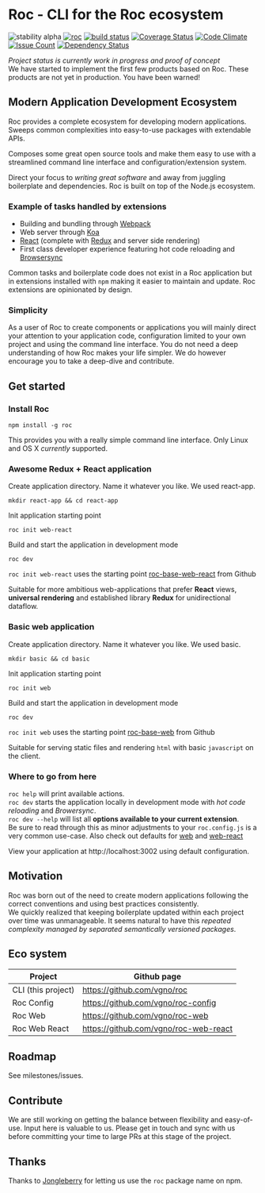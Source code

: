 # Roc - CLI for the Roc ecosystem
![stability alpha](https://img.shields.io/badge/stability-alpha-red.svg)
[![roc](https://img.shields.io/npm/v/roc.svg)](https://www.npmjs.com/package/roc)
[![build status](https://travis-ci.org/vgno/roc.svg)](https://travis-ci.org/vgno/roc)
[![Coverage Status](https://coveralls.io/repos/vgno/roc/badge.svg?branch=master&service=github)](https://coveralls.io/github/vgno/roc?branch=master)
[![Code Climate](https://codeclimate.com/github/vgno/roc/badges/gpa.svg)](https://codeclimate.com/github/vgno/roc)
[![Issue Count](https://codeclimate.com/github/vgno/roc/badges/issue_count.svg)](https://codeclimate.com/github/vgno/roc)
[![Dependency Status](https://david-dm.org/vgno/roc.svg)](https://david-dm.org/vgno/roc)

_Project status is currently work in progress and proof of concept_  
We have started to implement the first few products based on Roc. These products are not yet in production. You have been warned!

## Modern Application Development Ecosystem
Roc provides a complete ecosystem for developing modern applications.  
Sweeps common complexities into easy-to-use packages with extendable APIs.

Composes some great open source tools and make them easy to use with a streamlined command line interface and configuration/extension system.  

Direct your focus to _writing great software_ and away from juggling boilerplate and dependencies. Roc is built on top of the Node.js ecosystem.

### Example of tasks handled by extensions
- Building and bundling through [Webpack](http://webpack.github.io/)
- Web server through [Koa](http://koajs.com/)
- [React](http://facebook.github.io/react/) (complete with [Redux](https://github.com/rackt/redux) and server side rendering)
- First class developer experience featuring hot code reloading and [Browsersync](http://browsersync.io)

Common tasks and boilerplate code does not exist in a Roc application but in extensions installed with `npm` making it easier to maintain and update. Roc extensions are opinionated by design.

### Simplicity
As a user of Roc to create components or applications you will mainly direct your attention to your application code, configuration limited to your own project and using the command line interface. You do not need a deep understanding of how Roc makes your life simpler. We do however encourage you to take a deep-dive and contribute.

## Get started
### Install Roc
```
npm install -g roc
```

This provides you with a really simple command line interface. Only Linux and OS X _currently_ supported.

### Awesome Redux + React application
Create application directory. Name it whatever you like. We used react-app.

```
mkdir react-app && cd react-app
```
Init application starting point
```
roc init web-react
```

Build and start the application in development mode
```
roc dev
```

`roc init web-react` uses the starting point [roc-base-web-react](https://github.com/vgno/roc-base-web) from Github  

Suitable for more ambitious web-applications that prefer **React** views, **universal rendering** and established library **Redux** for unidirectional dataflow.  


### Basic web application
Create application directory. Name it whatever you like. We used basic.

```
mkdir basic && cd basic
```
Init application starting point
```
roc init web
```

Build and start the application in development mode
```
roc dev
```

`roc init web` uses the starting point [roc-base-web](https://github.com/vgno/roc-base-web) from Github  

Suitable for serving static files and rendering `html` with basic `javascript` on the client.  

### Where to go from here
`roc help` will print available actions.  
`roc dev` starts the application locally in development mode with _hot code reloading_ and _Browersync_.  
`roc dev --help` will list all **options available to your current extension**.  
Be sure to read through this as minor adjustments to your `roc.config.js` is a very common use-case. Also check out defaults for [web](https://github.com/vgno/roc-web/blob/master/src/roc/config/roc.config.js) and [web-react](https://github.com/vgno/roc-web-react/blob/master/src/roc/config/roc.config.js)  

View your application at http://localhost:3002 using default configuration.

## Motivation
Roc was born out of the need to create modern applications following the correct conventions and using best practices consistently.  
We quickly realized that keeping boilerplate updated within each project over time was unmanageable. It seems natural to have this _repeated complexity managed by separated semantically versioned packages_.

## Eco system
| Project | Github page |
----------|--------------
| CLI (this project) | https://github.com/vgno/roc |
| Roc Config | https://github.com/vgno/roc-config |
| Roc Web | https://github.com/vgno/roc-web |
| Roc Web React | https://github.com/vgno/roc-web-react |

## Roadmap
See milestones/issues.

## Contribute
We are still working on getting the balance between flexibility and easy-of-use. Input here is valuable to us. Please get in touch and sync with us before committing your time to large PRs at this stage of the project.

## Thanks

Thanks to [Jongleberry](https://github.com/jonathanong) for letting us use the `roc` package name on npm.
